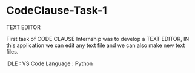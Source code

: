 # CodeClause-Task-1

TEXT EDITOR 

First task of CODE CLAUSE Internship was to develop a TEXT EDITOR,
IN this application we can edit any text file and we can also make new text files.

IDLE : VS Code 
Language : Python
